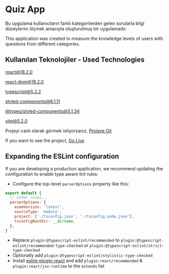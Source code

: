 
# Quiz App

Bu uygulama kullanıcıların farklı kategorilerden gelen sorularla bilgi düzeylerini ölçmek amacıyla oluşturulmuş bir uygulamadır.

This application was created to measure the knowledge levels of users with questions from different categories. 

## Kullanılan Teknolojiler - Used Technologies

[react@18.2.0](https://react.dev/)

[react-dom@18.2.0](https://legacy.reactjs.org/docs/react-dom.html)

[typescript@5.2.2](https://www.typescriptlang.org/)

[styled-components@6.1.11](https://styled-components.com/docs)

[@types/styled-components@5.1.34](https://styled-components.com/docs/faqs)

[vite@5.2.0](https://vitejs.dev/guide/)



Projeyi canlı olarak görmek istiyorsanız, [Projeye Git]()


If you want to see the project, [Go Live]()



## Expanding the ESLint configuration

If you are developing a production application, we recommend updating the configuration to enable type aware lint rules:

- Configure the top-level `parserOptions` property like this:

```js
export default {
  // other rules...
  parserOptions: {
    ecmaVersion: 'latest',
    sourceType: 'module',
    project: ['./tsconfig.json', './tsconfig.node.json'],
    tsconfigRootDir: __dirname,
  },
}
```

- Replace `plugin:@typescript-eslint/recommended` to `plugin:@typescript-eslint/recommended-type-checked` or `plugin:@typescript-eslint/strict-type-checked`
- Optionally add `plugin:@typescript-eslint/stylistic-type-checked`
- Install [eslint-plugin-react](https://github.com/jsx-eslint/eslint-plugin-react) and add `plugin:react/recommended` & `plugin:react/jsx-runtime` to the `extends` list
